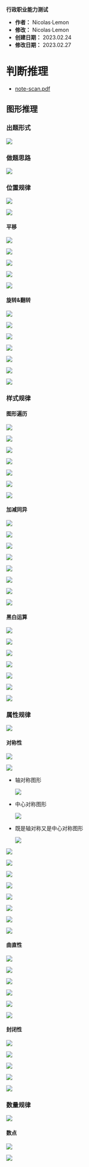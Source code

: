 **行政职业能力测试**

- **作者：** Nicolas·Lemon
- **修改：** Nicolas·Lemon
- **创建日期：** 2023.02.24
- **修改日期：** 2023.02.27

# 判断推理

* [note-scan.pdf](./res/note-scan.pdf)

## 图形推理

### 出题形式

![](administrative-test.assets/2023-02-24-10-59-16-image.png)

### 做题思路

![](administrative-test.assets/2023-02-24-11-00-49-image.png)

### 位置规律

![](administrative-test.assets/2023-02-24-16-46-13-image.png)

![](administrative-test.assets/2023-02-24-11-02-35-image.png)

#### 平移

![](administrative-test.assets/2023-02-24-16-47-14-image.png)

![](administrative-test.assets/2023-02-24-15-07-51-image.png)

![](administrative-test.assets/2023-02-24-15-08-24-image.png)

![](administrative-test.assets/2023-02-24-15-09-03-image.png)

![](administrative-test.assets/2023-02-24-15-10-23-image.png)

#### 旋转&翻转

![](administrative-test.assets/2023-02-24-16-48-03-image.png)

![](administrative-test.assets/2023-02-24-15-11-29-image.png)

![](administrative-test.assets/2023-02-24-15-11-45-image.png)

![](administrative-test.assets/2023-02-24-15-12-04-image.png)

![](administrative-test.assets/2023-02-24-15-12-27-image.png)

![](administrative-test.assets/2023-02-24-15-13-01-image.png)

![](administrative-test.assets/2023-02-24-15-13-25-image.png)

### 样式规律

#### 图形遍历

![](administrative-test.assets/2023-02-24-14-58-37-image.png)

![](administrative-test.assets/2023-02-24-14-53-52-image.png)

![](administrative-test.assets/2023-02-24-15-02-02-image.png)

![](administrative-test.assets/2023-02-24-15-02-36-image.png)

![](administrative-test.assets/2023-02-24-14-57-56-image.png)

![](administrative-test.assets/2023-02-24-14-57-04-image.png)

![](administrative-test.assets/2023-02-24-14-55-27-image.png)

#### 加减同异

![](administrative-test.assets/2023-02-24-16-10-19-image.png)

![](administrative-test.assets/2023-02-24-16-34-43-image.png)

![](administrative-test.assets/2023-02-24-16-14-20-image.png)

![](administrative-test.assets/2023-02-24-16-15-39-image.png)

![](administrative-test.assets/2023-02-24-16-21-21-image.png)

![](administrative-test.assets/2023-02-24-16-24-03-image.png)

![](administrative-test.assets/2023-02-24-16-27-51-image.png)

![](administrative-test.assets/2023-02-24-16-30-48-image.png)

#### 黑白运算

![](administrative-test.assets/2023-02-24-16-37-37-image.png)

![](administrative-test.assets/2023-02-24-16-45-00-image.png)

![](administrative-test.assets/2023-02-24-16-39-35-image.png)

![](administrative-test.assets/2023-02-24-16-40-59-image.png)

![](administrative-test.assets/2023-02-24-16-42-08-image.png)

![](administrative-test.assets/2023-02-24-16-43-30-image.png)

![](administrative-test.assets/2023-02-24-16-44-26-image.png)

### 属性规律

![](administrative-test.assets/2023-02-27-14-03-52-image.png) 

#### 对称性

![](administrative-test.assets/2023-02-27-14-18-15-image.png)

![](administrative-test.assets/2023-02-27-14-37-11-image.png)

* 轴对称图形
  
  ![](administrative-test.assets/2023-02-27-14-06-03-image.png)

* 中心对称图形
  
  ![](administrative-test.assets/2023-02-27-14-07-42-image.png)

* 既是轴对称又是中心对称图形
  
  ![](administrative-test.assets/2023-02-27-14-09-10-image.png)

![](administrative-test.assets/2023-02-27-14-10-26-image.png)

![](administrative-test.assets/2023-02-27-14-11-15-image.png)

![](administrative-test.assets/2023-02-27-14-12-39-image.png)

![](administrative-test.assets/2023-02-27-14-14-35-image.png)

![](administrative-test.assets/2023-02-27-14-25-16-image.png)

![](administrative-test.assets/2023-02-27-14-27-13-image.png)

![](administrative-test.assets/2023-02-27-14-29-25-image.png)

![](administrative-test.assets/2023-02-27-14-30-40-image.png)

#### 曲直性

![](administrative-test.assets/2023-02-27-16-17-44-image.png)

![](administrative-test.assets/2023-02-27-16-25-12-image.png)

![](administrative-test.assets/2023-02-27-16-18-25-image.png)

![](administrative-test.assets/2023-02-27-16-18-58-image.png)

![](administrative-test.assets/2023-02-27-16-20-16-image.png)

![](administrative-test.assets/2023-02-27-16-23-02-image.png)

#### 封闭性

![](administrative-test.assets/2023-02-27-16-27-58-image.png)

![](administrative-test.assets/2023-02-27-16-32-13-image.png)

![](administrative-test.assets/2023-02-27-16-29-27-image.png)

![](administrative-test.assets/2023-02-27-16-30-36-image.png)

![](administrative-test.assets/2023-02-27-16-31-19-image.png)

### 数量规律

![](administrative-test.assets/2023-02-27-20-17-20-image.png)

#### 数点

![](administrative-test.assets/2023-02-27-20-18-56-image.png)

![](administrative-test.assets/2023-02-27-20-20-57-image.png)
